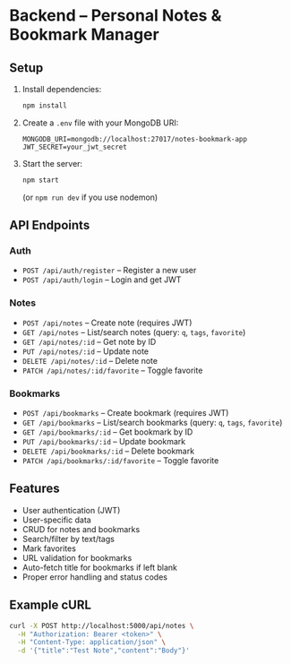 # Backend – Personal Notes & Bookmark Manager

## Setup

1. Install dependencies:
   ```bash
   npm install
   ```
2. Create a `.env` file with your MongoDB URI:
   ```env
   MONGODB_URI=mongodb://localhost:27017/notes-bookmark-app
   JWT_SECRET=your_jwt_secret
   ```
3. Start the server:
   ```bash
   npm start
   ```
   (or `npm run dev` if you use nodemon)

## API Endpoints

### Auth
- `POST /api/auth/register` – Register a new user
- `POST /api/auth/login` – Login and get JWT

### Notes
- `POST /api/notes` – Create note (requires JWT)
- `GET /api/notes` – List/search notes (query: `q`, `tags`, `favorite`)
- `GET /api/notes/:id` – Get note by ID
- `PUT /api/notes/:id` – Update note
- `DELETE /api/notes/:id` – Delete note
- `PATCH /api/notes/:id/favorite` – Toggle favorite

### Bookmarks
- `POST /api/bookmarks` – Create bookmark (requires JWT)
- `GET /api/bookmarks` – List/search bookmarks (query: `q`, `tags`, `favorite`)
- `GET /api/bookmarks/:id` – Get bookmark by ID
- `PUT /api/bookmarks/:id` – Update bookmark
- `DELETE /api/bookmarks/:id` – Delete bookmark
- `PATCH /api/bookmarks/:id/favorite` – Toggle favorite

## Features
- User authentication (JWT)
- User-specific data
- CRUD for notes and bookmarks
- Search/filter by text/tags
- Mark favorites
- URL validation for bookmarks
- Auto-fetch title for bookmarks if left blank
- Proper error handling and status codes

## Example cURL
```bash
curl -X POST http://localhost:5000/api/notes \
  -H "Authorization: Bearer <token>" \
  -H "Content-Type: application/json" \
  -d '{"title":"Test Note","content":"Body"}'
``` 